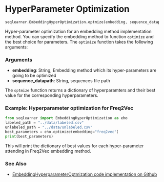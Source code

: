 # HyperParameter Optimization
```python
seqlearner.EmbeddingHyperOptimization.optmize(embedding, sequence_datapath)
```

Hyper-parameter optimization for an embedding method implementation method. 
You can specify the embedding method to function `optimize` and the best choice for parameters.
The `optimize` function takes the following arguments:
  
### Arguments
- __embedding__: String, Embedding method which its hyper-parameters are going to be optimized
- __sequence_datapath__: String, sequences file path

The `optmize` function returns a dictionary of hyperparamters and their best value for the corresponding hyperparameters.

### Example: Hyperparameter optimization for Freq2Vec

```python
from seqlearner import EmbeddingHyperOptimization as eho
labeled_path = "../data/labeled.csv"
unlabeled_path = "../data/unlabeled.csv"
best_parameters = eho.optimize(embedding="freq2vec")
print(best_parameters)
```

This will print the dictionary of best values for each hyper-parameter attending in Freq2Vec embedding method.

### See Also
- [EmbeddingHyperparameterOptmization code implementation on Github](https://github.com/EliHei/seqlearn/blob/master/seqlearner/EmbeddingHyperOptimization.py)

